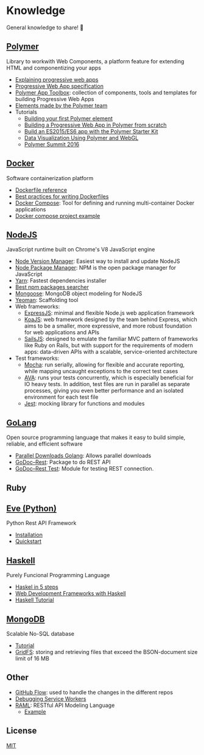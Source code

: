 # Knowledge
General knowledge to share! :beers:

## [Polymer](https://www.polymer-project.org/1.0/)
Library to workwith Web Components, a platform feature for extending HTML and componentizing your apps

  - [Explaining progressive web apps](https://www.youtube.com/watch?v=fFF2Yup2dMM)
  - [Progressive Web App specification](https://developers.google.com/web/progressive-web-apps/)
  - [Polymer App Toolbox](https://www.polymer-project.org/1.0/toolbox/): collection of components, tools and templates for building Progressive Web Apps
  - [Elements made by the Polymer team](https://www.webcomponents.org/collection/Polymer/elements)
  - Tutorials
    - [Building your first Polymer element](https://codelabs.developers.google.com/codelabs/polymer-first-elements/index.html?index=..%2F..%2Findex#0)
    - [Building a Progressive Web App in Polymer from scratch](https://codelabs.developers.google.com/codelabs/pwa-from-scratch/index.html?index=..%2F..%2Findex#0)
    - [Build an ES2015/ES6 app with the Polymer Starter Kit](https://codelabs.developers.google.com/codelabs/polymer-es2015/index.html?index=..%2F..%2Findex#0)
    - [Data Visualization Using Polymer and WebGL](https://codelabs.developers.google.com/codelabs/polymer-webgl/index.html?index=..%2F..%2Findex#0)
    - [Polymer Summit 2016](https://codelabs.developers.google.com/polymer-summit-2016)
    

## [Docker](https://www.docker.com/)
Software containerization platform

  - [Dockerfile reference](https://docs.docker.com/engine/reference/builder/)
  - [Best practices for writing Dockerfiles](https://docs.docker.com/engine/userguide/eng-image/dockerfile_best-practices/)
  - [Docker Compose](https://docs.docker.com/compose/): Tool for defining and running multi-container Docker applications
  - [Docker compose project example](https://github.com/cheminfo/roc-eln-docker)

## [NodeJS](https://github.com/nodejs/node)
JavaScript runtime built on Chrome's V8 JavaScript engine

  - [Node Version Manager](https://github.com/creationix/nvm): Easiest way to install and update NodeJS
  - [Node Package Manager](https://www.npmjs.com/): NPM is the open package manager for JavaScript
  - [Yarn](https://yarnpkg.com/lang/en/): Fastest dependencies installer
  - [Best npm packages searcher](https://npms.io/)
  - [Mongoose](http://mongoosejs.com/): MongoDB object modeling for NodeJS
  - [Yeoman](http://yeoman.io/): Scaffolding tool
  - Web frameworks:
    - [ExpressJS](http://expressjs.com/): minimal and flexible Node.js web application framework
    - [KoaJS](http://koajs.com/): web framework designed by the team behind Express, which aims to be a smaller, more expressive, and more robust foundation for web applications and APIs
    - [SailsJS](http://sailsjs.com/): designed to emulate the familiar MVC pattern of frameworks like Ruby on Rails, but with support for the requirements of modern apps: data-driven APIs with a scalable, service-oriented architecture
  - Test frameworks:
    - [Mocha](https://mochajs.org/): run serially, allowing for flexible and accurate reporting, while mapping uncaught exceptions to the correct test cases
    - [AVA](https://github.com/avajs/ava): runs your tests concurrently, which is especially beneficial for IO heavy tests. In addition, test files are run in parallel as separate processes, giving you even better performance and an isolated environment for each test file
    - [Jest](https://facebook.github.io/jest/): mocking library for functions and modules

## [GoLang](https://golang.org/)
Open source programming language that makes it easy to build simple, reliable, and efficient software

  - [Parallel Downloads Golang](https://coderwall.com/p/uz2noa/fast-parallel-downloads-in-golang-with-accept-ranges-and-goroutines): Allows parallel downloads
  - [GoDoc–Rest](https://godoc.org/github.com/ant0ine/go-json-rest/rest): Package to do REST API
  - [GoDoc–Rest Test](https://godoc.org/github.com/ant0ine/go-json-rest/rest/test): Module for testing REST connection.


## Ruby


## [Eve (Python)](http://python-eve.org/)
Python Rest API Framework
  - [Installation](http://python-eve.org/install.html)
  - [Quickstart](http://python-eve.org/quickstart.html)


## [Haskell](https://www.haskell.org/)
Purely Funcional Programming Language 

  - [Haskel in 5 steps](https://wiki.haskell.org/Haskell_in_5_steps)
  - [Web Development Frameworks with Haskell](https://wiki.haskell.org/Web/Frameworks)
  - [Haskell Tutorial](https://github.com/UNArqui17i-B/Knowledge/blob/master/Haskell/Haskell.pdf)

## [MongoDB](https://docs.mongodb.com/)
Scalable No-SQL database

  - [Tutorial](https://www.tutorialspoint.com/mongodb/mongodb_tutorial.pdf)
  - [GridFS](https://docs.mongodb.com/manual/core/gridfs/): storing and retrieving files that exceed the BSON-document size limit of 16 MB
  

## Other
  - [GitHub Flow](https://guides.github.com/introduction/flow/): used to handle the changes in the different repos
  - [Debugging Service Workers](https://codelabs.developers.google.com/codelabs/debugging-service-workers/index.html?index=..%2F..%2Findex#0)
  - [RAML](http://raml.org/): RESTful API Modeling Language
    - [Example](https://github.com/openanalytics/RPooli/blob/master/webapp/src/main/webapp/raml/api_v1.raml)

## License
[MIT](.LICENSE)
